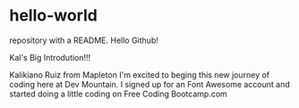 # hello-world
repository with a README.
Hello Github!

Kal's Big Introdution!!!

Kalikiano Ruiz from Mapleton I'm excited to beging this new journey of coding here at Dev Mountain.
I signed up for an Font Awesome account and started doing a little coding on Free Coding Bootcamp.com
